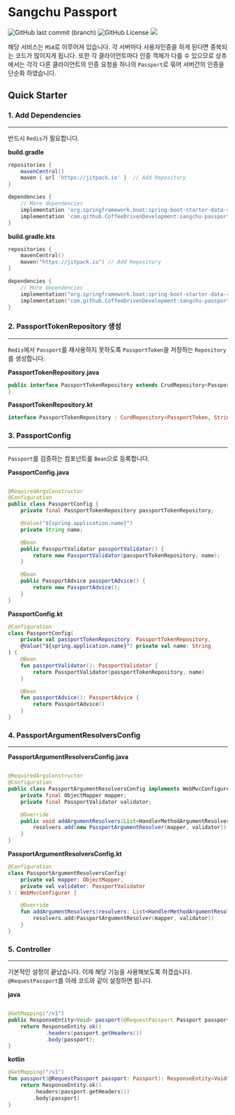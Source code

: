 # Sangchu Passport

![GitHub last commit (branch)](https://img.shields.io/github/last-commit/CoffeeDrivenDevelopment/sangchu-passport/main)
![GitHub License](https://img.shields.io/badge/license-MIT-blue)
[![](https://jitpack.io/v/CoffeeDrivenDevelopment/sangchu-passport.svg)](https://jitpack.io/#CoffeeDrivenDevelopment/sangchu-passport)

해당 서비스는 `MSA`로 이루어져 있습니다. 각 서버마다 사용자인증을 하게 된다면 중복되는 코드가 많이지게 됩니다.
또한 각 클라이언트마다 인증 객체가 다를 수 있으므로 상추에서는 각각 다른 클라이언트의 인증 요청을 하나의 `Passport`로 묶어 서버간의 인증을 단순화 하였습니다.

## Quick Starter

### 1. Add Dependencies

---

반드시 `Redis`가 필요합니다.

**build.gradle**

```groovy
repositories {
    mavenCentral()
    maven { url 'https://jitpack.io' }  // Add Repository
}

dependencies {
    // More dependencies
    implementation 'org.springframework.boot:spring-boot-starter-data-redis-reactive'
    implementation 'com.github.CoffeeDrivenDevelopment:sangchu-passport:0.0.7'
}
```

**build.gradle.kts**

```kotlin
repositories {
    mavenCentral()
    maven("https://jitpack.io") // Add Repository
}

dependencies {
    // More dependencies
    implementation("org.springframework.boot:spring-boot-starter-data-redis-reactive")
    implementation("com.github.CoffeeDrivenDevelopment:sangchu-passport:0.0.7")
}
```

### 2. PassportTokenRepository 생성

---

`Redis`에서 `Passport`를 재사용하지 못하도록 `PassportToken`을 저장하는 `Repository`를 생성합니다.

**PassportTokenRepository.java**

```java
public interface PassportTokenRepository extends CrudRepository<PassportToken, String> {
}
```

**PassportTokenRepository.kt**

```kotlin
interface PassportTokenRepository : CurdRepository<PassportToken, String>
```

### 3. PassportConfig

---

`Passport`를 검증하는 컴포넌트를 `Bean`으로 등록합니다.

**PassportConfig.java**

```java

@RequiredArgsConstructor
@Configuration
public class PassportConfig {
    private final PassportTokenRepository passportTokenRepository;

    @Value("${spring.application.name}")
    private String name;

    @Bean
    public PassportValidator passportValidator() {
        return new PassportValidator(passportTokenRepository, name);
    }

    @Bean
    public PassportAdvice passportAdvice() {
        return new PassportAdvice();
    }
}
```

**PassportConfig.kt**

```kotlin
@Configuration
class PassportConfig(
    private val passportTokenRepository: PassportTokenRepository,
    @Value("${spring.application.name}") private val name: String
) {
    @Bean
    fun passportValidator(): PassportValidator {
        return PassportValidator(passportTokenRepository, name)
    }

    @Bean
    fun passportAdvice(): PassportAdvice {
        return PassportAdvice()
    }
}
```

### 4. PassportArgumentResolversConfig

---

**PassportArgumentResolversConfig.java**

```java

@RequiredArgsConstructor
@Configuration
public class PassportArgumentResolversConfig implements WebMvcConfigurer {
    private final ObjectMapper mapper;
    private final PassportValidator validator;

    @Override
    public void addArgumentResolvers(List<HandlerMethodArgumentResolver> resolvers) {
        resolvers.add(new PassportArgumentResolver(mapper, validator));
    }
}
```

**PassportArgumentResolversConfig.kt**

```kotlin
@Configuration
class PassportArgumentResolversConfig(
    private val mapper: ObjectMapper,
    private val validator: PassportValidator
) : WebMvcConfigurer {

    @Override
    fun addArgumentResolvers(resolvers: List<HandlerMethodArgumentResolver>) {
        resolvers.add(PassportArgumentResolver(mapper, validator))
    }
}
```

### 5. Controller

---

기본적인 설정이 끝났습니다. 이제 해당 기능을 사용해보도록 하겠습니다.
`@RequestPassport`를 아래 코드와 같이 설정하면 됩니다.

**java**

```java

@GetMapping("/v1")
public ResponseEntity<Void> passport(@RequestPassport Passport passport) {
    return ResponseEntity.ok()
            .headers(passport.getHeaders())
            .body(passport);
}
```

**kotlin**

```kotlin
@GetMapping("/v1")
fun passport(@RequestPassport passport: Passport): ResponseEntity<Void> {
    return ResponseEntity.ok()
        .headers(passport.getHeaders())
        .body(passport)
}
```